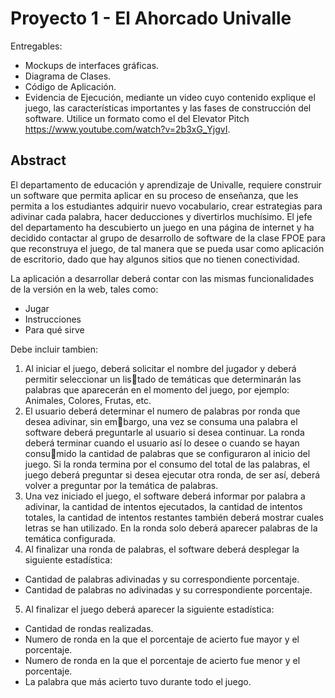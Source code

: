 # Proyecto 1 - El Ahorcado Univalle

Entregables:
- Mockups de interfaces gráficas.
- Diagrama de Clases.
- Código de Aplicación.
- Evidencia de Ejecución, mediante un video cuyo contenido explique el juego, las características importantes y las fases de construcción del software. Utilice un formato como el del Elevator Pitch https://www.youtube.com/watch?v=2b3xG_YjgvI.

## Abstract
El departamento de educación y aprendizaje de Univalle, requiere construir un software que permita 
aplicar en su proceso de enseñanza, que les permita a los estudiantes adquirir nuevo vocabulario, 
crear estrategias para adivinar cada palabra, hacer deducciones y divertirlos muchísimo.
El jefe del departamento ha descubierto un juego en una página de internet y ha decidido contactar al 
grupo de desarrollo de software de la clase FPOE para que reconstruya el juego, de tal manera que 
se pueda usar como aplicación de escritorio, dado que hay algunos sitios que no tienen conectividad.

La aplicación a desarrollar deberá contar con las mismas funcionalidades de la versión en la web, tales como:
- Jugar
- Instrucciones
- Para qué sirve

Debe incluir tambien:
1. Al iniciar el juego, deberá solicitar el nombre del jugador y deberá permitir seleccionar un listado de temáticas que determinarán las palabras que aparecerán en el momento del juego, por ejemplo: Animales, Colores, Frutas, etc.
2. El usuario deberá determinar el numero de palabras por ronda que desea adivinar, sin embargo, una vez se consuma una palabra el software deberá preguntarle al usuario si desea continuar. La ronda deberá terminar cuando el usuario así lo desee o cuando se hayan consumido la cantidad de palabras que se configuraron al inicio del juego. Si la ronda termina por el consumo del total de las palabras, el juego deberá preguntar si desea ejecutar otra ronda, de ser así, deberá volver a preguntar por la temática de palabras.
3. Una vez iniciado el juego, el software deberá informar por palabra a adivinar, la cantidad de intentos ejecutados, la cantidad de intentos totales, la cantidad de intentos restantes también deberá mostrar cuales letras se han utilizado. En la ronda solo deberá aparecer palabras de la temática configurada.
4. Al finalizar una ronda de palabras, el software deberá desplegar la siguiente estadística:
  - Cantidad de palabras adivinadas y su correspondiente porcentaje.
  - Cantidad de palabras no adivinadas y su correspondiente porcentaje.
5. Al finalizar el juego deberá aparecer la siguiente estadística:
  - Cantidad de rondas realizadas.
  - Numero de ronda en la que el porcentaje de acierto fue mayor y el porcentaje.
  - Numero de ronda en la que el porcentaje de acierto fue menor y el porcentaje.
  - La palabra que más acierto tuvo durante todo el juego.
